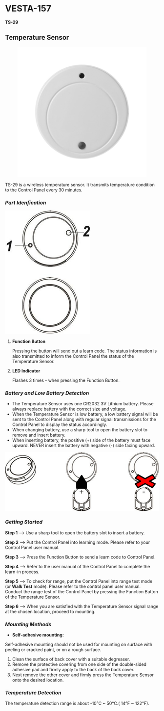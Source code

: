 # VESTA-157

**TS-29**

## **Temperature Sensor**&#x20;

<figure><img src=".gitbook/assets/image (32) (1).png" alt=""><figcaption></figcaption></figure>

TS-29 is a wireless temperature sensor. It transmits temperature condition to the Control Panel every 30 minutes.

### _**Part Idenfication**_

![](<.gitbook/assets/0 (65).jpeg>)

1.  **Function Button**

    Pressing the button will send out a learn code. The status information is also transmitted to inform the Control Panel the status of the Temperature Sensor.
2.  **LED Indicator**

    Flashes 3 times - when pressing the Function Button.

### _**Battery and Low Battery Detection**_

* The Temperature Sensor uses one CR2032 3V Lithium battery. Please always replace battery with the correct size and voltage.
* When the Temperature Sensor is low battery, a low battery signal will be sent to the Control Panel along with regular signal transmissions for the Control Panel to display the status accordingly.
* When changing battery, use a sharp tool to open the battery slot to remove and insert battery.
* When inserting battery, the positive (+) side of the battery must face upward. NEVER insert the battery with negative (-) side facing upward.

![](<.gitbook/assets/1 (62).png>)

### _**Getting Started**_

**Step 1** --> Use a sharp tool to open the battery slot to insert a battery.

**Step 2** --> Put the Control Panel into learning mode. Please refer to your Control Panel user manual.

**Step 3** --> Press the Function Button to send a learn code to Control Panel.

**Step 4** --> Refer to the user manual of the Control Panel to complete the learn-in process.

**Step 5** --> To check for range, put the Control Panel into range test mode (or **Walk Test** mode). Please refer to the control panel user manual. Conduct the range test of the Control Panel by pressing the Function Button of the Temperature Sensor.

**Step 6** --> When you are satisfied with the Temperature Sensor signal range at the chosen location, proceed to mounting.

### _**Mounting Methods**_

* **Self-adhesive mounting:**

Self-adhesive mounting should not be used for mounting on surface with peeling or cracked paint, or on a rough surface.

1. Clean the surface of back cover with a suitable degreaser.
2. Remove the protective covering from one side of the double-sided adhesive pad and firmly apply to the back of the back cover.
3. Next remove the other cover and firmly press the Temperature Sensor onto the desired location.

### _**Temperature Detection**_

The temperature detection range is about -10°C \~ 50°C.( 14°F \~ 122°F).
